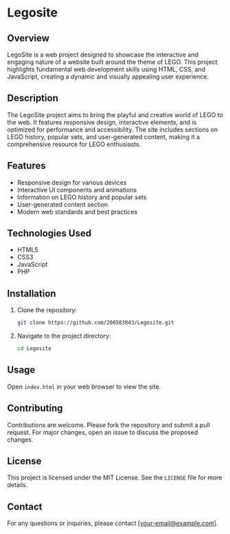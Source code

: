 
# Legosite

## Overview
LegoSite is a web project designed to showcase the interactive and engaging nature of a website built around the theme of LEGO. This project highlights fundamental web development skills using HTML, CSS, and JavaScript, creating a dynamic and visually appealing user experience.

## Description
The LegoSite project aims to bring the playful and creative world of LEGO to the web. It features responsive design, interactive elements, and is optimized for performance and accessibility. The site includes sections on LEGO history, popular sets, and user-generated content, making it a comprehensive resource for LEGO enthusiasts.

## Features
- Responsive design for various devices
- Interactive UI components and animations
- Information on LEGO history and popular sets
- User-generated content section
- Modern web standards and best practices

## Technologies Used
- HTML5
- CSS3
- JavaScript
- PHP

## Installation
1. Clone the repository:
    ```bash
    git clone https://github.com/200583043/Legosite.git
    ```
2. Navigate to the project directory:
    ```bash
    cd Legosite
    ```

## Usage
Open `index.html` in your web browser to view the site.

## Contributing
Contributions are welcome. Please fork the repository and submit a pull request. For major changes, open an issue to discuss the proposed changes.

## License
This project is licensed under the MIT License. See the `LICENSE` file for more details.

## Contact
For any questions or inquiries, please contact [your-email@example.com].
